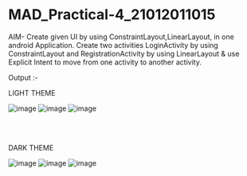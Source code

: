 # MAD_Practical-4_21012011015

AIM- Create given UI by using ConstraintLayout,LinearLayout, in one android Application. Create two activities LoginActivity by using ConstraintLayout and RegistrationActivity by using LinearLayout & use Explicit Intent to move from one activity to another activity.

Output :-

LIGHT THEME     

![image](https://github.com/Pratham198/MAD_Practical-4_21012011015/assets/139728033/c132e3b5-509e-4f16-bcdf-5e2bb01cfaf9)
![image](https://github.com/Pratham198/MAD_Practical-4_21012011015/assets/139728033/743df462-4190-4ebd-9ba3-ab4c482bb264)
![image](https://github.com/Pratham198/MAD_Practical-4_21012011015/assets/139728033/2cddbc87-e364-4226-86e7-f76bc57d9ba0)

<br>
<br>

DARK THEME

![image](https://github.com/Pratham198/MAD_Practical-4_21012011015/assets/139728033/8257994f-a953-4deb-bacd-b045133e7fa0)
![image](https://github.com/Pratham198/MAD_Practical-4_21012011015/assets/139728033/cf043be0-494e-42d5-a0c9-97d308f33cb5)
![image](https://github.com/Pratham198/MAD_Practical-4_21012011015/assets/139728033/6a49fb31-7714-44a7-8dee-54e3f78e3b8a)


